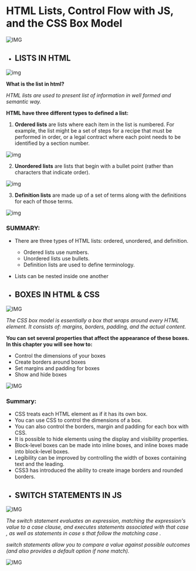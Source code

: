 #  HTML Lists, Control Flow with JS, and the CSS Box Model

![IMG](https://complete-concrete-concise.com/wp-content/uploads/2018/04/17-css-flow.png)



* ## **LISTS IN HTML**

![img](https://744025.smushcdn.com/1245953/wp-content/uploads/2020/02/HTML-LISTS.jpg?lossy=1&strip=1&webp=1)

**What is the list in html?**

*HTML lists are used to present list of information in well formed and semantic way.*

**HTML have three different types to defined a list:**
1. **Ordered lists** are lists where each item in the list is
numbered. For example, the list might be a set of steps for
a recipe that must be performed in order, or a legal contract
where each point needs to be identified by a section
number.

![img](https://www.tutorialbrain.com/wp-content/uploads/2019/01/ordered-list.jpg)

2. **Unordered lists** are lists that begin with a bullet point
(rather than characters that indicate order).

![img](https://i0.wp.com/www.tutorialbrain.com/wp-content/uploads/2019/01/Unordered-List.jpg?fit=474%2C397&ssl=1)


3.  **Definition lists** are made up of a set of terms along with the
definitions for each of those terms.

![img](https://flaviocopes.com/html-text-tags/definition-list.png)


### SUMMARY:


- There are three types of HTML lists: ordered,
unordered, and definition.

   -   Ordered lists use numbers.
   -  Unordered lists use bullets.
   -   Definition lists are used to define terminology.
-  Lists can be nested inside one another





* ## **BOXES IN HTML & CSS**


![IMG](https://pcdn.sharethis.com/wp-content/uploads/2020/02/Blog_HTML_111919_WP-2.png)


*The CSS box model is essentially a box that wraps around every HTML element. It consists of: margins, borders, padding, and the actual content.*


**You can set several properties that affect the appearance of
these boxes. In this chapter you will see how to:**

-  Control the dimensions of your boxes
-  Create borders around boxes
-  Set margins and padding for boxes
-  Show and hide boxes



![IMG](https://media.geeksforgeeks.org/wp-content/uploads/box-model-1.png)


### Summary:

- CSS treats each HTML element as if it has its own box.
- You can use CSS to control the dimensions of a box.
- You can also control the borders, margin and padding
for each box with CSS.
- It is possible to hide elements using the display and
visibility properties.
- Block-level boxes can be made into inline boxes, and
inline boxes made into block-level boxes.
- Legibility can be improved by controlling the width of
boxes containing text and the leading.
- CSS3 has introduced the ability to create image
borders and rounded borders.


* ## **SWITCH STATEMENTS IN JS**

![IMG](https://miro.medium.com/max/2000/1*gBgZlCKdl0OkUSFUPmP1hw.png)

*The switch statement evaluates an expression, matching the expression's value to a case clause, and executes statements associated with that case , as well as statements in case s that follow the matching case .*

*switch statements allow you to compare a value
against possible outcomes (and also provides a default
option if none match).*

![IMG](https://i.morioh.com/200601/0bf98260.jpg)